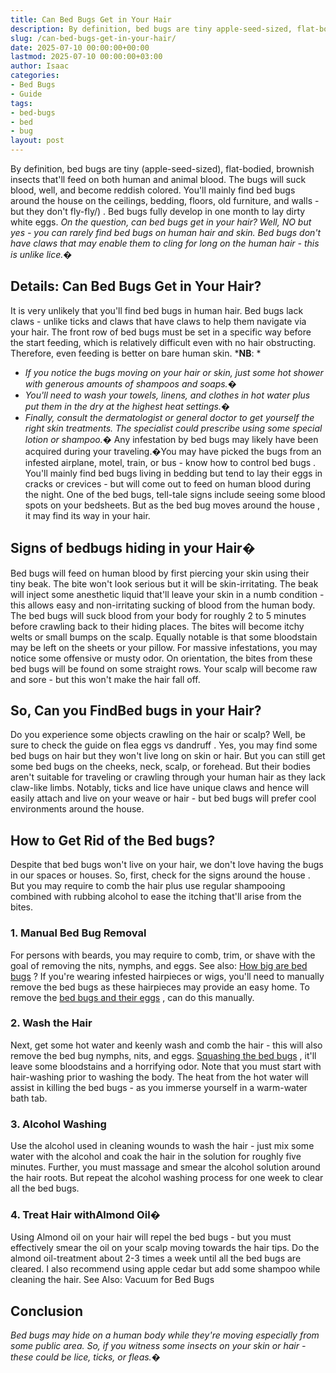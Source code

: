 ```yaml
---
title: Can Bed Bugs Get in Your Hair
description: By definition, bed bugs are tiny apple-seed-sized, flat-bodied, brownish insects that'll feed on both human and animal blood.
slug: /can-bed-bugs-get-in-your-hair/
date: 2025-07-10 00:00:00+00:00
lastmod: 2025-07-10 00:00:00+03:00
author: Isaac
categories:
- Bed Bugs
- Guide
tags:
- bed-bugs
- bed
- bug
layout: post
---
```

By definition, bed bugs are tiny (apple-seed-sized), flat-bodied, brownish insects that'll feed on both human and animal blood. The bugs will suck blood, well, and become reddish colored.
You'll mainly find bed bugs around the house on the ceilings, bedding, floors, old furniture, and walls - but they
don't fly-fly/)
. Bed bugs
fully develop in one month
to lay dirty white eggs.
*On the question, can bed bugs get in your hair? Well, NO but yes - you can rarely find bed bugs on human hair and skin. Bed bugs don't have claws that may enable them to cling for long on the human hair - this is unlike lice.�*

## Details: Can Bed Bugs Get in Your Hair?
It is very unlikely that you'll find bed bugs in human hair. Bed bugs lack claws - unlike ticks and claws that have claws to help them navigate via your hair.
The front row of bed bugs must be set in a specific way before the start feeding, which is relatively difficult even with no hair obstructing. Therefore, even feeding is better on bare human skin.
***NB**: *
- *If you notice the bugs moving on your hair or skin, just some hot shower with generous amounts of shampoos and soaps.�*
- *You'll need to wash your towels, linens, and clothes in hot water plus put them in the dry at the highest heat settings.�*
- *Finally, consult the dermatologist or general doctor to get yourself the right skin treatments. The specialist could prescribe using some special lotion or shampoo.�*
Any infestation by bed bugs may likely have been acquired during your traveling.�You may have picked the bugs from an infested airplane, motel, train, or bus - know
how to control bed bugs
.
You'll mainly find bed bugs
living in bedding
but tend to lay their eggs in cracks or crevices - but will come out to feed on human blood during the night.
One of the bed bugs, tell-tale signs include seeing some blood spots on your bedsheets. But as the bed bug
moves around the house
, it may find its way in your hair.
## **Signs of bedbugs hiding in your Hair�**
Bed bugs will feed on human blood by first piercing your skin using their tiny beak. The bite won't look serious but it will be skin-irritating.
The beak will inject some anesthetic liquid that'll leave your skin in a numb condition - this allows easy and non-irritating sucking of blood from the human body.
The bed bugs will suck blood from your body for roughly 2 to 5 minutes before crawling back to their hiding places. The bites will become itchy welts or small bumps on the scalp.
Equally notable is that some bloodstain may be left on the sheets or your pillow. For massive infestations, you may notice some offensive or musty odor.
On orientation, the bites from these bed bugs will be found on some straight rows. Your scalp will become raw and sore - but this won't make the hair fall off.
## So, Can you Find**Bed bugs in your Hair?**
Do you experience some objects crawling on the hair or scalp? Well, be sure to check the guide on
flea eggs vs dandruff
. Yes, you may find some bed bugs on hair but they won't live long on skin or hair.
But you can still get some bed bugs on the cheeks, neck, scalp, or forehead. But their bodies aren't suitable for traveling or crawling through your human hair as they lack claw-like limbs.
Notably, ticks and lice have unique claws and hence will easily attach and live on your weave or hair - but bed bugs will prefer cool environments around the house.
## How to Get Rid of the Bed bugs?
Despite that bed bugs won't live on your hair, we don't love having the bugs in our spaces or houses. So, first, check for the
signs around the house
.
But you may require to comb the hair plus use regular shampooing combined with rubbing alcohol to ease the itching that'll arise from the bites.
### 1. Manual Bed Bug Removal
For persons with beards, you may require to comb, trim, or shave with the goal of removing the nits, nymphs, and eggs. See also:
[How big are bed bugs](https://pestpolicy.com/how-big-are-bed-bugs/)
?
If you're wearing infested hairpieces or wigs, you'll need to manually remove the bed bugs as these hairpieces may provide an easy home. To remove the
[bed bugs and their eggs](https://pestpolicy.com/how-to-kill-bed-bug-eggs/)
, can do this manually.
### 2. Wash the Hair
Next, get some hot water and keenly wash and comb the hair - this will also remove the bed bug nymphs, nits, and eggs.
[Squashing the bed bugs](https://pestpolicy.com/what-happens-when-you-squish-a-bed-bug/)
, it'll leave some bloodstains and a horrifying odor.
Note that you must start with hair-washing prior to washing the body. The heat from the hot water will assist in killing the bed bugs - as you immerse yourself in a warm-water bath tab.
### 3. Alcohol Washing
Use the alcohol used in cleaning wounds to wash the hair - just mix some water with the alcohol and coak the hair in the solution for roughly five minutes.
Further, you must massage and smear the alcohol solution around the hair roots. But repeat the alcohol washing process for one week to clear all the bed bugs.
### 4. Treat Hair with**Almond Oil�**
Using Almond oil on your hair will repel the bed bugs - but you must effectively smear the oil on your scalp moving towards the hair tips.
Do the almond oil-treatment about 2-3 times a week until all the bed bugs are cleared. I also recommend using apple cedar but add some shampoo while cleaning the hair.
See Also:
Vacuum for Bed Bugs
## Conclusion
*Bed bugs may hide on a human body while they're moving especially from some public area. So, if you witness some insects on your skin or hair - these could be lice, ticks, or fleas.�*